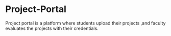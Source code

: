 # Project-Portal
Project portal is a platform where students upload their projects ,and faculty evaluates the projects with their credentials.

